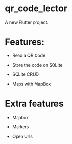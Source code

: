 # qr_code_lector

A new Flutter project.

# Features: 

* Read a QR Code

* Store the code on SQLite

* SQLite CRUD

* Maps with MapBox


# Extra features
* Mapbox

* Markers 

* Open Urls
